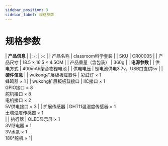 ```yaml
---
sidebar_position: 3
sidebar_label: 规格参数
---
```


# 规格参数

| **产品信息** |
| :-: | :-: |
| 产品名称 | classroom科学套装 |
| SKU | CR00005 |
| 产品尺寸 | 18.5 × 16.5 × 4.5CM |
| 产品重量（含包装） | 360g |
| **电源参数** |
| 供电方式 | 400mAh聚合物锂电池 |
| 供电电压 | 锂电池供电3.7v，USB口直供5v |
| **硬件信息** |
| wukong扩展板板载器件 | 彩虹灯 × 1<br />  蜂鸣器 × 1 |
| wukong扩展板板载接口 | IIC接口 × 1<br /> GPIO接口 × 8<br /> 舵机接口 × 8<br /> 电机接口 × 2<br /> 5V供电接口 × 3 |
| 扩展传感器 | DHT11温湿度传感器 × 1<br /> 土壤湿度传感器 × 1<br /> |
| 执行器 | OLED显示屏 × 1<br /> 3V继电器 × 1<br /> 3V水泵 × 1<br /> 180°舵机 × 1|
